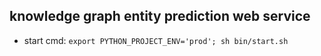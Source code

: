 ## knowledge graph entity prediction web service

- start cmd:
    `export PYTHON_PROJECT_ENV='prod'; sh bin/start.sh`